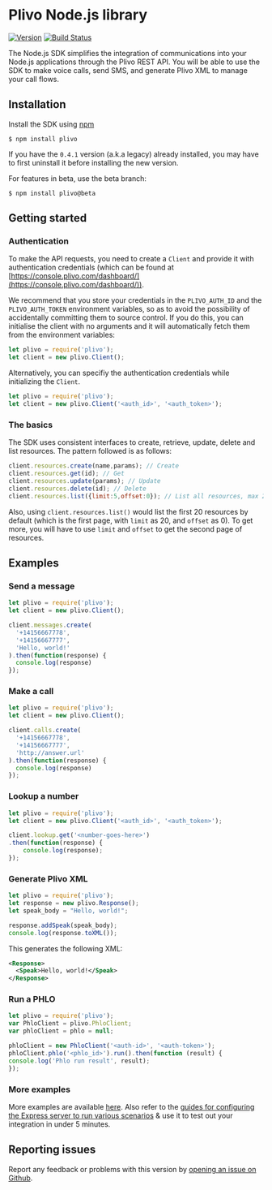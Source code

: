 # Plivo Node.js library

[![Version](https://img.shields.io/npm/v/plivo.svg)](https://www.npmjs.org/package/plivo)
[![Build Status](https://api.travis-ci.org/plivo/plivo-node.svg?branch=master)](https://travis-ci.org/github/plivo/plivo-node)

The Node.js SDK simplifies the integration of communications into your Node.js applications through the Plivo REST API. You will be able to use the SDK to make voice calls, send SMS, and generate Plivo XML to manage your call flows.

## Installation
Install the SDK using [npm](https://www.npmjs.com/package/plivo)

    $ npm install plivo

If you have the `0.4.1` version (a.k.a legacy) already installed, you may have to first uninstall it before installing the new version.

For features in beta, use the beta branch:

    $ npm install plivo@beta
    
## Getting started

### Authentication
To make the API requests, you need to create a `Client` and provide it with authentication credentials (which can be found at [https://console.plivo.com/dashboard/](https://console.plivo.com/dashboard/)).

We recommend that you store your credentials in the `PLIVO_AUTH_ID` and the `PLIVO_AUTH_TOKEN` environment variables, so as to avoid the possibility of accidentally committing them to source control. If you do this, you can initialise the client with no arguments and it will automatically fetch them from the environment variables:

```javascript
let plivo = require('plivo');
let client = new plivo.Client();
```
Alternatively, you can specifiy the authentication credentials while initializing the `Client`.

```javascript
let plivo = require('plivo');
let client = new plivo.Client('<auth_id>', '<auth_token>');
```

### The basics
The SDK uses consistent interfaces to create, retrieve, update, delete and list resources. The pattern followed is as follows:

```javascript
client.resources.create(name,params); // Create
client.resources.get(id); // Get
client.resources.update(params); // Update
client.resources.delete(id); // Delete
client.resources.list({limit:5,offset:0}); // List all resources, max 20 at a time
```

Also, using `client.resources.list()` would list the first 20 resources by default (which is the first page, with `limit` as 20, and `offset` as 0). To get more, you will have to use `limit` and `offset` to get the second page of resources.

## Examples

### Send a message

```javascript
let plivo = require('plivo');
let client = new plivo.Client();

client.messages.create(
  '+14156667778',
  '+14156667777',
  'Hello, world!'
).then(function(response) {
  console.log(response)
});
```

### Make a call

```javascript
let plivo = require('plivo');
let client = new plivo.Client();

client.calls.create(
  '+14156667778',
  '+14156667777',
  'http://answer.url'
).then(function(response) {
  console.log(response)
});
```

### Lookup a number

```javascript
let plivo = require('plivo');
let client = new plivo.Client('<auth_id>', '<auth_token>');

client.lookup.get('<number-goes-here>')
.then(function(response) {
    console.log(response);
});
```

### Generate Plivo XML

```javascript
let plivo = require('plivo');
let response = new plivo.Response();
let speak_body = "Hello, world!";

response.addSpeak(speak_body);
console.log(response.toXML());
```

This generates the following XML:

```xml
<Response>
  <Speak>Hello, world!</Speak>
</Response>
```

### Run a PHLO

```javascript
let plivo = require('plivo');
var PhloClient = plivo.PhloClient;
var phloClient = phlo = null;

phloClient = new PhloClient('<auth-id>', '<auth-token>');
phloClient.phlo('<phlo_id>').run().then(function (result) {
console.log('Phlo run result', result);
});
```

### More examples
More examples are available [here](https://github.com/plivo/plivo-examples-node). Also refer to the [guides for configuring the Express server to run various scenarios](https://www.plivo.com/docs/sms/quickstart/node-expressjs/) & use it to test out your integration in under 5 minutes.

## Reporting issues
Report any feedback or problems with this version by [opening an issue on Github](https://github.com/plivo/plivo-node/issues).